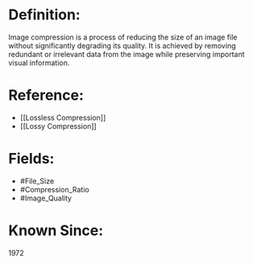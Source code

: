 

# Definition:
Image compression is a process of reducing the size of an image file without significantly degrading its quality. It is achieved by removing redundant or irrelevant data from the image while preserving important visual information.

# Reference:
- [[Lossless Compression]]
- [[Lossy Compression]]

# Fields: 
- #File_Size
- #Compression_Ratio
- #Image_Quality

# Known Since:
1972

